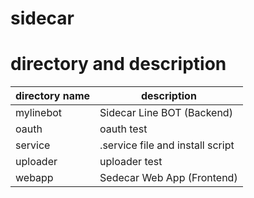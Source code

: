 # sidecar

# directory and description

| directory name | description |
| ---- | ---- |
| mylinebot | Sidecar Line BOT (Backend) |
| oauth | oauth test |
| service | .service file and install script |
| uploader | uploader test |
| webapp | Sedecar Web App (Frontend) |

